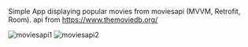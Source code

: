 




Simple App displaying popular movies from moviesapi (MVVM, Retrofit, Room).
api from https://www.themoviedb.org/

![moviesapi1](https://user-images.githubusercontent.com/63956057/95109884-04dfde80-075f-11eb-99be-752a36f9abfc.PNG)
![moviesapi2](https://user-images.githubusercontent.com/63956057/95109909-0e694680-075f-11eb-8646-c081de2531f4.PNG)
